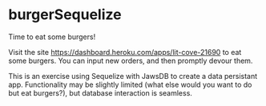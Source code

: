 # burgerSequelize

Time to eat some burgers!

Visit the site https://dashboard.heroku.com/apps/lit-cove-21690 to eat some burgers. You can input new orders, and then promptly devour them. 

This is an exercise using Sequelize with JawsDB to create a data persistant app. Functionality may be slightly limited (what else would you want to do but eat burgers?), but database interaction is seamless. 
